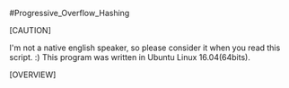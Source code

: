 #Progressive_Overflow_Hashing

[CAUTION]

I'm not a native english speaker, so please consider it when you read this script. :) 
This program was written in Ubuntu Linux 16.04(64bits).

[OVERVIEW]

